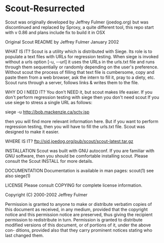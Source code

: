 Scout-Resurrected
==================

Scout was originally developed by Jeffrey Fulmer (joedog.org)  but was discontinued and replaced by Sproxy, a quite different tool, this repo start with v 0.86 and plans include fix to build it in OSX


Original Scout README 
by Jeffrey Fulmer
January 2002

                               
WHAT IS IT?
Scout is a utility which is distributed with Siege. Its role is 
to populate a text files with URLs for regression testing. When 
siege is invoked without a urls option [-u,  --url] it uses the
URLs in the urls.txt file and runs through them sequentially or 
randomly depending on the user's preference.  Without scout the 
process of filling that text file is cumbersome, copy and paste 
them from a web browser,  ask the intern to fill it,  pray to a 
diety, etc. Scout runs through a server, follows links & writes 
them to the file. 
                                     
WHY DO I NEED IT?
You don't NEED it,  but scout  makes life easier.  If you don't 
perform regression testing with siege then you don't need scout 
If you use siege to stress a single URL as follows:

siege -u http://bob.mackenzie.ca/sctv.jsp

then you will find  more relevant information here.  But if you 
want to perform regression testing,  then you will have to fill 
the urls.txt file. Scout was designed to make it easier. 
                                     
WHERE IS IT?
ftp://sid.joedog.org/pub/scout/scout-latest.tar.gz
                                     
INSTALLATION
Scout was built with GNU autoconf. If you are familiar with GNU 
software,  then  you  should  be  comfortable installing scout. 
Please consult the Scout INSTALL for more details.
                                     
DOCUMENTATION
Documentation is available in man pages: 
scout(1) see also siege(1)
                                     
LICENSE
Please consult COPYING for complete license information. 

Copyright (C) 2000-2002 Jeffrey Fulmer 

Permission is granted to anyone to make or  distribute verbatim 
copies of this  document as received,  in any medium,  provided 
that  the  copyright  notice  and  this  permission  notice are 
preserved, thus giving the recipient permission to redistribute 
in turn.  Permission is granted to distribute modified versions 
of this  document,  or of portions of it,  under the above con-
ditions,  provided  also  that  they  carry  prominent  notices 
stating who last changed them. 
  


